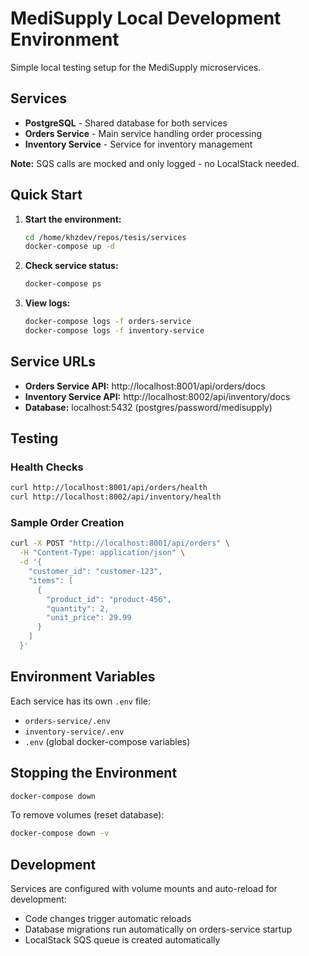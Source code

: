 # MediSupply Local Development Environment

Simple local testing setup for the MediSupply microservices.

## Services

- **PostgreSQL** - Shared database for both services
- **Orders Service** - Main service handling order processing
- **Inventory Service** - Service for inventory management

**Note:** SQS calls are mocked and only logged - no LocalStack needed.

## Quick Start

1. **Start the environment:**
   ```bash
   cd /home/khzdev/repos/tesis/services
   docker-compose up -d
   ```

2. **Check service status:**
   ```bash
   docker-compose ps
   ```

3. **View logs:**
   ```bash
   docker-compose logs -f orders-service
   docker-compose logs -f inventory-service
   ```

## Service URLs

- **Orders Service API:** http://localhost:8001/api/orders/docs
- **Inventory Service API:** http://localhost:8002/api/inventory/docs
- **Database:** localhost:5432 (postgres/password/medisupply)

## Testing

### Health Checks
```bash
curl http://localhost:8001/api/orders/health
curl http://localhost:8002/api/inventory/health
```

### Sample Order Creation
```bash
curl -X POST "http://localhost:8001/api/orders" \
  -H "Content-Type: application/json" \
  -d '{
    "customer_id": "customer-123",
    "items": [
      {
        "product_id": "product-456",
        "quantity": 2,
        "unit_price": 29.99
      }
    ]
  }'
```

## Environment Variables

Each service has its own `.env` file:
- `orders-service/.env`
- `inventory-service/.env`
- `.env` (global docker-compose variables)

## Stopping the Environment

```bash
docker-compose down
```

To remove volumes (reset database):
```bash
docker-compose down -v
```

## Development

Services are configured with volume mounts and auto-reload for development:
- Code changes trigger automatic reloads
- Database migrations run automatically on orders-service startup
- LocalStack SQS queue is created automatically